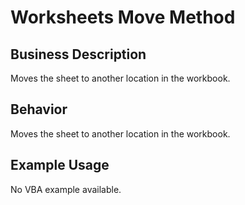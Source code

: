 # Worksheets Move Method

## Business Description
Moves the sheet to another location in the workbook.

## Behavior
Moves the sheet to another location in the workbook.

## Example Usage
No VBA example available.